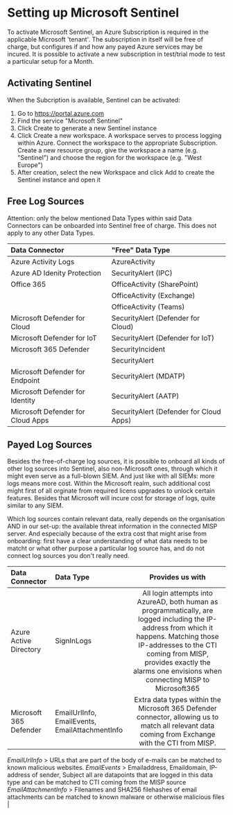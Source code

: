 # Setting up Microsoft Sentinel
To activate Microsoft Sentinel, an Azure Subscription is required in the applicable Microsoft 'tenant'. The subscription in itself will be free of charge, but configures if and how any payed Azure services may be incured. It is possible to activate a new subscription in test/trial mode to test a particular setup for a Month.

## Activating Sentinel
When the Subcription is available, Sentinel can be activated:
1. Go to https://portal.azure.com
2. Find the service "Microsoft Sentinel"
3. Click Create to generate a new Sentinel instance
4. Click Create a new workspace. A workspace serves to process logging within Azure. Connect the workspace to the appropriate Subscription. Create a new resource group, give the workspace a name (e.g. "Sentinel") and choose the region for the workspace (e.g. "West Europe")
5. After creation, select the new Workspace and click Add to create the Sentinel instance and open it

## Free Log Sources
Attention: only the below mentioned Data Types within said Data Connectors can be onboarded into Sentinel free of charge. This does not apply to any other Data Types.

| Data Connector | "Free" Data Type |
|:---------------|:-----------------|
| Azure Activity Logs | AzureActivity |
| Azure AD Idenity Protection | SecurityAlert (IPC) |
| Office 365 | OfficeActivity (SharePoint) |
| | OfficeActivity (Exchange) | 
| | OfficeActivity (Teams) |
| Microsoft Defender for Cloud | SecurityAlert (Defender for Cloud) |
| Microsoft Defender for IoT | SecurityAlert (Defender for IoT) |
| Microsoft 365 Defender | SecurityIncident |
| | SecurityAlert |
| Microsoft Defender for Endpoint | SecurityAlert (MDATP) |
| Microsoft Defender for Identity | SecurityAlert (AATP) |
| Microsoft Defender for Cloud Apps | SecurityAlert (Defender for Cloud Apps) |

## Payed Log Sources
Besides the free-of-charge log sources, it is possible to onboard all kinds of other log sources into Sentinel, also non-Microsoft ones, through which it might even serve as a full-blown SIEM. And just like with all SIEMs: more logs means more cost. Within the Microsoft realm, such additional cost might first of all orginate from required licens upgrades to unlock certain features. Besides that Microsoft will incure cost for storage of logs, quite similar to any SIEM.

Which log sources contain relevant data, really depends on the organisation AND in our set-up: the available threat information in the connected MISP server. And especially because of the extra cost that might arise from onboarding: first have a clear understanding of what data needs to be matcht or what other purpose a particular log source has, and do not connect log sources you don't really need.

| Data Connector | Data Type | Provides us with |
|:---------------|:----------|:-----------------:
| Azure Active Directory | SignInLogs | All login attempts into AzureAD, both human as programmatically, are logged including the IP-address from which it happens. Matching those IP-addresses to the CTI coming from MISP, provides exactly the alarms one envisions when connecting MISP to Microsoft365 |
| Microsoft 365 Defender | EmailUrlInfo, EmailEvents, EmailAttachmentInfo | Extra data types within the Microsoft 365 Defender connector, allowing us to match all relevant data coming from Exchange with the CTI from MISP. 

*EmailUrlInfo* > URLs that are part of the body of e-mails can be matched to known malicious websites.
*EmailEvents* > Emailaddress, Emaildomain, IP-address of sender, Subject all are datapoints that are logged in this data type and can be matched to CTI coming from the MISP source
*EmailAttachmentInfo* > Filenames and SHA256 filehashes of email attachments can be matched to known malware or otherwise malicious files |